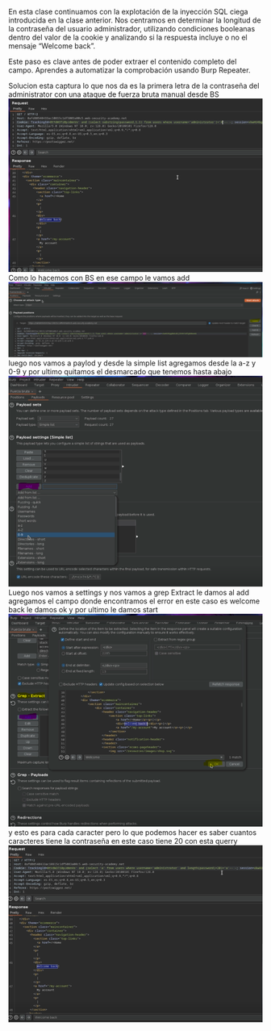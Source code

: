 En esta clase continuamos con la explotación de la inyección SQL ciega introducida en la clase anterior. Nos centramos en determinar la longitud de la contraseña del usuario administrador, utilizando condiciones booleanas dentro del valor de la cookie y analizando si la respuesta incluye o no el mensaje “Welcome back”.

Este paso es clave antes de poder extraer el contenido completo del campo. Aprendes a automatizar la comprobación usando Burp Repeater.

Solucion 
esta captura lo que nos da es la primera letra de la contraseña del administrator con una ataque de fuerza bruta manual desde BS
![Pasted_image_20250702174001.png](Imagenes/Pasted_image_20250702174001.png)
Como lo hacemos con BS en ese campo le vamos add
![Pasted_image_20250702174222.png](Imagenes/Pasted_image_20250702174222.png)
luego nos vamos a paylod y desde la simple list agregamos desde la a-z y 0-9 y por ultimo quitamos el desmarcado que tenemos hasta abajo
![Pasted_image_20250702174455.png](Imagenes/Pasted_image_20250702174455.png)
Luego nos vamos a settings y nos vamos a grep Extract le damos al add agregamos el campo donde encontramos el error en este caso es welcome back le damos ok y por ultimo le damos start
![Pasted_image_20250702174825.png](Imagenes/Pasted_image_20250702174825.png)
y esto es para cada caracter pero lo que podemos hacer es saber cuantos caracteres tiene la contraseña en este caso tiene 20 con esta querry
![Pasted_image_20250702175230.png](Imagenes/Pasted_image_20250702175230.png)


